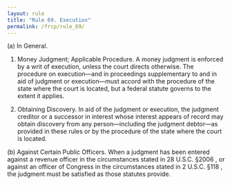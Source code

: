 ```yaml
---
layout: rule
title: "Rule 69. Execution"
permalink: /frcp/rule_69/
---
```


(a) In General.


1. Money Judgment; Applicable Procedure. A money judgment is enforced by a writ of execution, unless the court directs otherwise. The procedure on execution—and in proceedings supplementary to and in aid of judgment or execution—must accord with the procedure of the state where the court is located, but a federal statute governs to the extent it applies.


2. Obtaining Discovery. In aid of the judgment or execution, the judgment creditor or a successor in interest whose interest appears of record may obtain discovery from any person—including the judgment debtor—as provided in these rules or by the procedure of the state where the court is located.


(b) Against Certain Public Officers. When a judgment has been entered against a revenue officer in the circumstances stated in 28 U.S.C. §2006 , or against an officer of Congress in the circumstances stated in 2 U.S.C. §118 , the judgment must be satisfied as those statutes provide.
